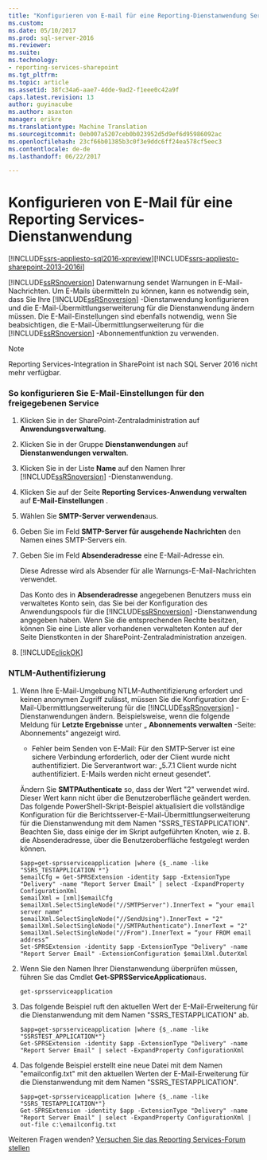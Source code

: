 ```yaml
---
title: "Konfigurieren von E-mail für eine Reporting-Dienstanwendung Services | Microsoft Docs"
ms.custom: 
ms.date: 05/10/2017
ms.prod: sql-server-2016
ms.reviewer: 
ms.suite: 
ms.technology:
- reporting-services-sharepoint
ms.tgt_pltfrm: 
ms.topic: article
ms.assetid: 38fc34a6-aae7-4dde-9ad2-f1eee0c42a9f
caps.latest.revision: 13
author: guyinacube
ms.author: asaxton
manager: erikre
ms.translationtype: Machine Translation
ms.sourcegitcommit: 0eb007a5207ceb0b023952d5d9ef6d95986092ac
ms.openlocfilehash: 23cf66b01385b3c0f3e9ddc6ff24ea578cf5eec3
ms.contentlocale: de-de
ms.lasthandoff: 06/22/2017

---
```

# <a name="configure-e-mail-for-a-reporting-services-service-application"></a>Konfigurieren von E-Mail für eine Reporting Services-Dienstanwendung

[!INCLUDE[ssrs-appliesto-sql2016-xpreview](../../includes/ssrs-appliesto-sql2016-xpreview.md)][!INCLUDE[ssrs-appliesto-sharepoint-2013-2016i](../../includes/ssrs-appliesto-sharepoint-2013-2016.md)]

[!INCLUDE[ssRSnoversion](../../includes/ssrsnoversion-md.md)] Datenwarnung sendet Warnungen in E-Mail-Nachrichten. Um E-Mails übermitteln zu können, kann es notwendig sein, dass Sie Ihre [!INCLUDE[ssRSnoversion](../../includes/ssrsnoversion-md.md)] -Dienstanwendung konfigurieren und die E-Mail-Übermittlungserweiterung für die Dienstanwendung ändern müssen. Die E-Mail-Einstellungen sind ebenfalls notwendig, wenn Sie beabsichtigen, die E-Mail-Übermittlungserweiterung für die [!INCLUDE[ssRSnoversion](../../includes/ssrsnoversion-md.md)] -Abonnementfunktion zu verwenden.  

> [!NOTE]
> Reporting Services-Integration in SharePoint ist nach SQL Server 2016 nicht mehr verfügbar.
  
### <a name="to-configure-e-mail-for-the-shared-service"></a>So konfigurieren Sie E-Mail-Einstellungen für den freigegebenen Service  
  
1.  Klicken Sie in der SharePoint-Zentraladministration auf **Anwendungsverwaltung**.  
  
2.  Klicken Sie in der Gruppe **Dienstanwendungen** auf **Dienstanwendungen verwalten**.  
  
3.  Klicken Sie in der Liste **Name** auf den Namen Ihrer [!INCLUDE[ssRSnoversion](../../includes/ssrsnoversion-md.md)] -Dienstanwendung.  
  
4.  Klicken Sie auf der Seite **Reporting Services-Anwendung verwalten** auf **E-Mail-Einstellungen** .  
  
5.  Wählen Sie **SMTP-Server verwenden**aus.  
  
6.  Geben Sie im Feld **SMTP-Server für ausgehende Nachrichten** den Namen eines SMTP-Servers ein.  
  
7.  Geben Sie im Feld **Absenderadresse** eine E-Mail-Adresse ein.  
  
     Diese Adresse wird als Absender für alle Warnungs-E-Mail-Nachrichten verwendet.  
  
     Das Konto des in **Absenderadresse** angegebenen Benutzers muss ein verwaltetes Konto sein, das Sie bei der Konfiguration des Anwendungspools für die [!INCLUDE[ssRSnoversion](../../includes/ssrsnoversion-md.md)] -Dienstanwendung angegeben haben. Wenn Sie die entsprechenden Rechte besitzen, können Sie eine Liste aller vorhandenen verwalteten Konten auf der Seite Dienstkonten in der SharePoint-Zentraladministration anzeigen.  
  
8.  [!INCLUDE[clickOK](../../includes/clickok-md.md)]  
  
### <a name="ntlm-authentication"></a>NTLM-Authentifizierung  
  
1.  Wenn Ihre E-Mail-Umgebung NTLM-Authentifizierung erfordert und keinen anonymen Zugriff zulässt, müssen Sie die Konfiguration der E-Mail-Übermittlungserweiterung für die [!INCLUDE[ssRSnoversion](../../includes/ssrsnoversion-md.md)] -Dienstanwendungen ändern. Beispielsweise, wenn die folgende Meldung für **Letzte Ergebnisse** unter „ **Abonnements verwalten** -Seite: Abonnements“ angezeigt wird.  
  
    -   Fehler beim Senden von E-Mail: Für den SMTP-Server ist eine sichere Verbindung erforderlich, oder der Client wurde nicht authentifiziert. Die Serverantwort war: „5.7.1 Client wurde nicht authentifiziert. E-Mails werden nicht erneut gesendet“.  
  
     Ändern Sie **SMTPAuthenticate** so, dass der Wert "2" verwendet wird. Dieser Wert kann nicht über die Benutzeroberfläche geändert werden. Das folgende PowerShell-Skript-Beispiel aktualisiert die vollständige Konfiguration für die Berichtsserver-E-Mail-Übermittlungserweiterung für die Dienstanwendung mit dem Namen "SSRS_TESTAPPLICATION". Beachten Sie, dass einige der im Skript aufgeführten Knoten, wie z. B. die Absenderadresse, über die Benutzeroberfläche festgelegt werden können.  
  
    ```  
    $app=get-sprsserviceapplication |where {$_.name -like "SSRS_TESTAPPLICATION *"}  
    $emailCfg = Get-SPRSExtension -identity $app -ExtensionType "Delivery" -name "Report Server Email" | select -ExpandProperty ConfigurationXml   
    $emailXml = [xml]$emailCfg   
    $emailXml.SelectSingleNode("//SMTPServer").InnerText = “your email server name"  
    $emailXml.SelectSingleNode("//SendUsing").InnerText = "2"  
    $emailXml.SelectSingleNode("//SMTPAuthenticate").InnerText = "2"  
    $emailXml.SelectSingleNode("//From").InnerText = “your FROM email address”  
    Set-SPRSExtension -identity $app -ExtensionType "Delivery" -name "Report Server Email" -ExtensionConfiguration $emailXml.OuterXml  
    ```  
  
2.  Wenn Sie den Namen Ihrer Dienstanwendung überprüfen müssen, führen Sie das Cmdlet **Get-SPRSServiceApplication**aus.  
  
    ```  
    get-sprsserviceapplication  
    ```  
  
3.  Das folgende Beispiel ruft den aktuellen Wert der E-Mail-Erweiterung für die Dienstanwendung mit dem Namen "SSRS_TESTAPPLICATION" ab.  
  
    ```  
    $app=get-sprsserviceapplication |where {$_.name -like "SSRSTEST_APPLICATION*"}  
    Get-SPRSExtension -identity $app -ExtensionType "Delivery" -name "Report Server Email" | select -ExpandProperty ConfigurationXml  
    ```  
  
4.  Das folgende Beispiel erstellt eine neue Datei mit dem Namen "emailconfig.txt" mit den aktuellen Werten der E-Mail-Erweiterung für die Dienstanwendung mit dem Namen "SSRS_TESTAPPLICATION".  
  
    ```  
    $app=get-sprsserviceapplication |where {$_.name -like "SSRS_TESTAPPLICATION*"}  
    Get-SPRSExtension -identity $app -ExtensionType "Delivery" -name "Report Server Email" | select -ExpandProperty ConfigurationXml | out-file c:\emailconfig.txt  
    ```  
  
  
Weiteren Fragen wenden? [Versuchen Sie das Reporting Services-Forum stellen](http://go.microsoft.com/fwlink/?LinkId=620231)
